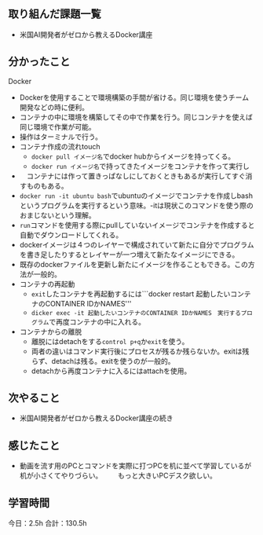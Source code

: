 ## 取り組んだ課題一覧
* 米国AI開発者がゼロから教えるDocker講座
## 分かったこと
Docker
* Dockerを使用することで環境構築の手間が省ける。同じ環境を使うチーム開発などの時に便利。
* コンテナの中に環境を構築してその中で作業を行う。同じコンテナを使えば同じ環境で作業が可能。
* 操作はターミナルで行う。
* コンテナ作成の流れtouch
  * ```docker pull イメージ名```でdocker hubからイメージを持ってくる。
  * ```docker run イメージ名```で持ってきたイメージをコンテナを作って実行し
* 　コンテナには作って置きっぱなしにしておくときもあるが実行してすぐ消すものもある。
* ```docker run -it ubuntu bash```でubuntuのイメージでコンテナを作成しbashというプログラムを実行するという意味。-itは現状このコマンドを使う際のおまじないという理解。
* ```run```コマンドを使用する際にpullしていないイメージでコンテナを作成すると自動でダウンロードしてくれる。
* dockerイメージは４つのレイヤーで構成されていて新たに自分でプログラムを書き足したりするとレイヤーが一つ増えて新たなイメージにできる。
* 既存のdockerファイルを更新し新たにイメージを作ることもできる。この方法が一般的。
* コンテナの再起動
  * ```exit```したコンテナを再起動するには```docker restart 起動したいコンテナのCONTAINER IDかNAMES'''
  * ```dicker exec -it 起動したいコンテナのCONTAINER IDかNAMES　実行するプログラム```で再度コンテナの中に入れる。
* コンテナからの離脱
  * 離脱にはdetachをする```control p+q```か```exit```を使う。
  * 両者の違いはコマンド実行後にプロセスが残るか残らないか。exitは残らず、detachは残る。exitを使うのが一般的。
  * detachから再度コンテナに入るにはattachを使用。  


## 次やること
*  米国AI開発者がゼロから教えるDocker講座の続き
## 感じたこと
*  動画を流す用のPCとコマンドを実際に打つPCを机に並べて学習しているが机が小さくてやりづらい。
　　もっと大きいPCデスク欲しい。
 
## 学習時間
今日：2.5h
合計：130.5h
